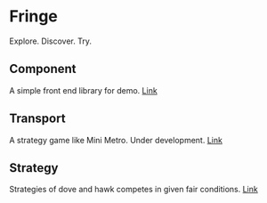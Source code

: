 # Fringe
Explore. Discover. Try.

## Component
A simple front end library for demo. [Link](component/README.md)

## Transport
A strategy game like Mini Metro. Under development. [Link](transport/README.md)

## Strategy
Strategies of dove and hawk competes in given fair conditions. [Link](strategy/README.md)
